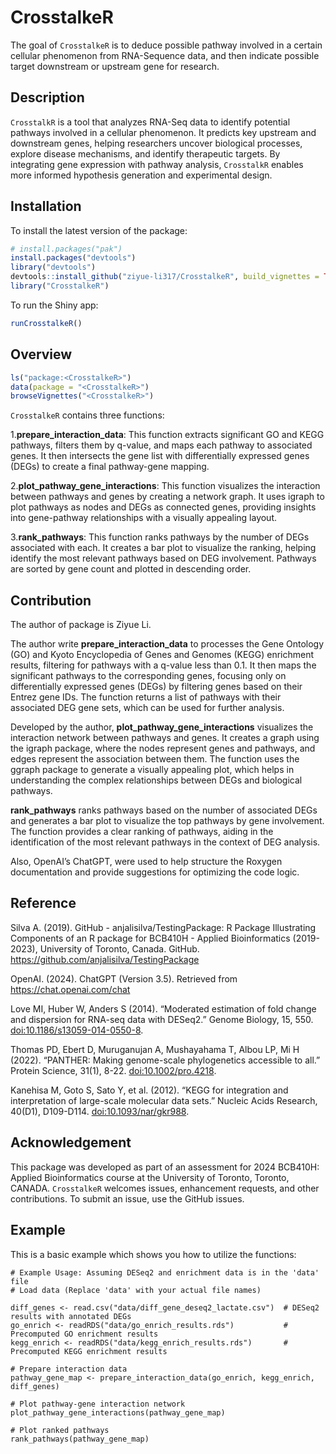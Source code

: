 
<!-- README.md is generated from README.Rmd. Please edit that file -->

# CrosstalkeR

<!-- badges: start -->
<!-- badges: end -->

The goal of `CrosstalkeR` is to deduce possible pathway involved in a
certain cellular phenomenon from RNA-Sequence data, and then indicate
possible target downstream or upstream gene for research.

## Description

`CrosstalkR` is a tool that analyzes RNA-Seq data to identify potential
pathways involved in a cellular phenomenon. It predicts key upstream and
downstream genes, helping researchers uncover biological processes,
explore disease mechanisms, and identify therapeutic targets. By
integrating gene expression with pathway analysis, `CrosstalkR` enables
more informed hypothesis generation and experimental design.

## Installation

To install the latest version of the package:

``` r
# install.packages("pak")
install.packages("devtools")
library("devtools")
devtools::install_github("ziyue-li317/CrosstalkeR", build_vignettes = TRUE)
library("CrosstalkeR")
```

To run the Shiny app:

``` r
runCrosstalkeR()
```

## Overview

``` r
ls("package:<CrosstalkeR>")
data(package = "<CrosstalkeR>") 
browseVignettes("<CrosstalkeR>")
```

`CrosstalkeR` contains three functions:

1.**prepare_interaction_data**: This function extracts significant GO
and KEGG pathways, filters them by q-value, and maps each pathway to
associated genes. It then intersects the gene list with differentially
expressed genes (DEGs) to create a final pathway-gene mapping.

2.**plot_pathway_gene_interactions**: This function visualizes the
interaction between pathways and genes by creating a network graph. It
uses igraph to plot pathways as nodes and DEGs as connected genes,
providing insights into gene-pathway relationships with a visually
appealing layout.

3.**rank_pathways**: This function ranks pathways by the number of DEGs
associated with each. It creates a bar plot to visualize the ranking,
helping identify the most relevant pathways based on DEG involvement.
Pathways are sorted by gene count and plotted in descending order.

## Contribution

The author of package is Ziyue Li.

The author write **prepare_interaction_data** to processes the Gene
Ontology (GO) and Kyoto Encyclopedia of Genes and Genomes (KEGG)
enrichment results, filtering for pathways with a q-value less than 0.1.
It then maps the significant pathways to the corresponding genes,
focusing only on differentially expressed genes (DEGs) by filtering
genes based on their Entrez gene IDs. The function returns a list of
pathways with their associated DEG gene sets, which can be used for
further analysis.

Developed by the author, **plot_pathway_gene_interactions** visualizes
the interaction network between pathways and genes. It creates a graph
using the igraph package, where the nodes represent genes and pathways,
and edges represent the association between them. The function uses the
ggraph package to generate a visually appealing plot, which helps in
understanding the complex relationships between DEGs and biological
pathways.

**rank_pathways** ranks pathways based on the number of associated DEGs
and generates a bar plot to visualize the top pathways by gene
involvement. The function provides a clear ranking of pathways, aiding
in the identification of the most relevant pathways in the context of
DEG analysis.

Also, OpenAI’s ChatGPT, were used to help structure the Roxygen
documentation and provide suggestions for optimizing the code logic.

## Reference

Silva A. (2019). GitHub - anjalisilva/TestingPackage: R Package
Illustrating Components of an R package for BCB410H - Applied
Bioinformatics (2019-2023), University of Toronto, Canada. GitHub.
<https://github.com/anjalisilva/TestingPackage>

OpenAI. (2024). ChatGPT (Version 3.5). Retrieved from
<https://chat.openai.com/chat>

Love MI, Huber W, Anders S (2014). “Moderated estimation of fold change
and dispersion for RNA-seq data with DESeq2.” Genome Biology, 15, 550.
<doi:10.1186/s13059-014-0550-8>.

Thomas PD, Ebert D, Muruganujan A, Mushayahama T, Albou LP, Mi H (2022).
“PANTHER: Making genome-scale phylogenetics accessible to all.” Protein
Science, 31(1), 8-22. <doi:10.1002/pro.4218>.

Kanehisa M, Goto S, Sato Y, et al. (2012). “KEGG for integration and
interpretation of large-scale molecular data sets.” Nucleic Acids
Research, 40(D1), D109-D114. <doi:10.1093/nar/gkr988>.

## Acknowledgement

This package was developed as part of an assessment for 2024 BCB410H:
Applied Bioinformatics course at the University of Toronto, Toronto,
CANADA. `CrosstalkeR` welcomes issues, enhancement requests, and other
contributions. To submit an issue, use the GitHub issues.

## Example

This is a basic example which shows you how to utilize the functions:


    # Example Usage: Assuming DESeq2 and enrichment data is in the 'data' file
    # Load data (Replace 'data' with your actual file names)

    diff_genes <- read.csv("data/diff_gene_deseq2_lactate.csv")  # DESeq2 results with annotated DEGs
    go_enrich <- readRDS("data/go_enrich_results.rds")           # Precomputed GO enrichment results
    kegg_enrich <- readRDS("data/kegg_enrich_results.rds")       # Precomputed KEGG enrichment results

    # Prepare interaction data
    pathway_gene_map <- prepare_interaction_data(go_enrich, kegg_enrich, diff_genes)

    # Plot pathway-gene interaction network
    plot_pathway_gene_interactions(pathway_gene_map)

    # Plot ranked pathways
    rank_pathways(pathway_gene_map)
